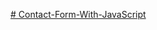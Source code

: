 [# Contact-Form-With-JavaScript](https://farhanacsebd.github.io/Contact-Form-With-JavaScript/index.html)
